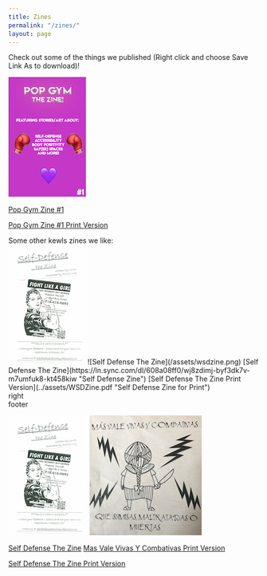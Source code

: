 ```yaml
---
title: Zines
permalink: "/zines/"
layout: page
---
```


Check out some of the things we published (Right click and choose Save Link As to download)!

![Pop Gym Zine 1](/assets/zine.png)

[Pop Gym Zine #1](../assets/zinesit.pdf "Pop Gym Zine #1")

[Pop Gym Zine #1 Print Version](../assets/zineprint.pdf "Pop Gym Zine #1 for Print")

<div class="header">
    Some other kewls zines we like:
</div> 
<div class="wrapper">
    <div class="left">
	    <img src="/assets/wsdzine.png" 
alt="Self Defense, The Zine">![Self Defense The Zine](/assets/wsdzine.png)
       [Self Defense The Zine](https://ln.sync.com/dl/608a08ff0/wj8zdimj-byf3dk7v-m7umfuk8-kt458kiw "Self Defense Zine")
	[Self Defense The Zine Print Version](../assets/WSDZine.pdf "Self Defense Zine for Print")
    </div>
    <div class="right">
        right
    </div>  	       
</div>
<div class="footer">
	footer
</div>

![Self Defense The Zine](/assets/wsdzine.png) ![Mas Vale Vivas Y Combativas](/assets/fanzineaf.JPG)

[Self Defense The Zine](https://ln.sync.com/dl/608a08ff0/wj8zdimj-byf3dk7v-m7umfuk8-kt458kiw "Self Defense Zine") 
[Mas Vale Vivas Y Combativas Print Version](../assets/FanzineAF.pdf "Mas Vale Vivas Y Combativas For Print")

[Self Defense The Zine Print Version](../assets/WSDZine.pdf "Self Defense Zine for Print")

